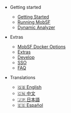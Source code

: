 <!-- _navbar.md -->
<!-- docs/_sidebar.md -->
* Getting started
    * [Getting Started](/)
    * [Running MobSF](mobsf_docker.md)
    * [Dynamic Analyzer](dynamic_analyzer.md)

* Extras
    * [MobSF Docker Options](docker.md)
    * [Extras](extras.md)
    * [Develop](develop.md)
    * [SSO](sso.md)
    * [FAQ](faq.md)
* Translations
    * [:uk: English](/)
    * [:cn: 中文](/zh-cn/)
    * [:jp: 日本語](/ja-jp/)
    * [:es: Español](/es/)
